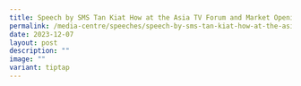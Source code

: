 ```yaml
---
title: Speech by SMS Tan Kiat How at the Asia TV Forum and Market Opening Ceremony
permalink: /media-centre/speeches/speech-by-sms-tan-kiat-how-at-the-asia-tv-forum-and-market-opening-ceremony/
date: 2023-12-07
layout: post
description: ""
image: ""
variant: tiptap
---
```

